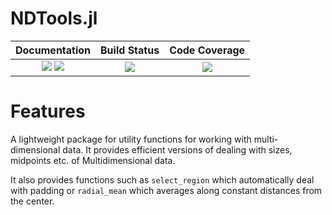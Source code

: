 # NDTools.jl


| **Documentation**                       | **Build Status**                          | **Code Coverage**               |
|:---------------------------------------:|:-----------------------------------------:|:-------------------------------:|
| [![][docs-stable-img]][docs-stable-url] [![][docs-dev-img]][docs-dev-url] | [![][CI-img]][CI-url] | [![][codecov-img]][codecov-url] |


# Features
A lightweight package for utility functions for working with multi-dimensional data. It provides efficient versions of dealing with
sizes, midpoints etc. of Multidimensional data.

It also provides functions such as `select_region` which automatically deal with padding or `radial_mean` which averages along constant distances from the center.

[docs-dev-img]: https://img.shields.io/badge/docs-dev-pink.svg
[docs-dev-url]: https://RainerHeintzmann.github.io/NDTools.jl/dev/

[docs-stable-img]: https://img.shields.io/badge/docs-stable-darkgreen.svg
[docs-stable-url]: https://RainerHeintzmann.github.io/NDTools.jl/stable/

[CI-img]: https://github.com/RainerHeintzmann/NDTools.jl/actions/workflows/ci.yml/badge.svg
[CI-url]: https://github.com/RainerHeintzmann/NDTools.jl/actions/workflows/ci.yml

[codecov-img]: https://codecov.io/gh/RainerHeintzmann/NDTools.jl/branch/main/graph/badge.svg?token=32hzAnelbC
[codecov-url]: https://codecov.io/gh/RainerHeintzmann/NDTools.jl
